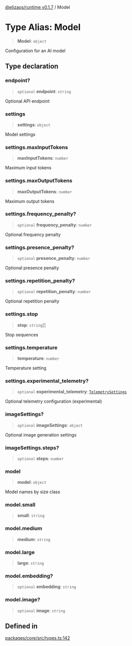 [@elizaos/runtime v0.1.7](../index.md) / Model

# Type Alias: Model

> **Model**: `object`

Configuration for an AI model

## Type declaration

### endpoint?

> `optional` **endpoint**: `string`

Optional API endpoint

### settings

> **settings**: `object`

Model settings

### settings.maxInputTokens

> **maxInputTokens**: `number`

Maximum input tokens

### settings.maxOutputTokens

> **maxOutputTokens**: `number`

Maximum output tokens

### settings.frequency_penalty?

> `optional` **frequency_penalty**: `number`

Optional frequency penalty

### settings.presence_penalty?

> `optional` **presence_penalty**: `number`

Optional presence penalty

### settings.repetition_penalty?

> `optional` **repetition_penalty**: `number`

Optional repetition penalty

### settings.stop

> **stop**: `string`[]

Stop sequences

### settings.temperature

> **temperature**: `number`

Temperature setting

### settings.experimental_telemetry?

> `optional` **experimental_telemetry**: [`TelemetrySettings`](TelemetrySettings.md)

Optional telemetry configuration (experimental)

### imageSettings?

> `optional` **imageSettings**: `object`

Optional image generation settings

### imageSettings.steps?

> `optional` **steps**: `number`

### model

> **model**: `object`

Model names by size class

### model.small

> **small**: `string`

### model.medium

> **medium**: `string`

### model.large

> **large**: `string`

### model.embedding?

> `optional` **embedding**: `string`

### model.image?

> `optional` **image**: `string`

## Defined in

[packages/core/src/types.ts:142](https://github.com/elizaOS/eliza/blob/main/packages/core/src/types.ts#L142)
